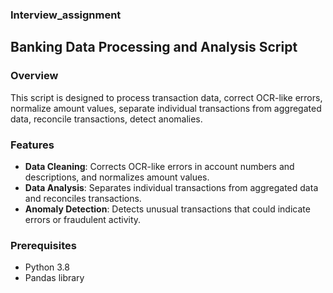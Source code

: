 ### Interview_assignment

## Banking Data Processing and Analysis Script

### Overview
This script is designed to process transaction data, correct OCR-like errors, normalize amount values, separate individual transactions from aggregated data, reconcile transactions, detect anomalies.

### Features
- **Data Cleaning**: Corrects OCR-like errors in account numbers and descriptions, and normalizes amount values.
- **Data Analysis**: Separates individual transactions from aggregated data and reconciles transactions.
- **Anomaly Detection**: Detects unusual transactions that could indicate errors or fraudulent activity.

### Prerequisites
- Python 3.8
- Pandas library



